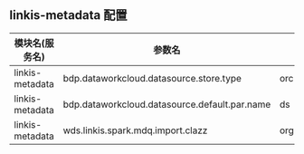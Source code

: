 ## linkis-metadata 配置

| 模块名(服务名) | 参数名 | 默认值 | 描述 |
| -------- | -------- | ----- |----- |
| linkis-metadata |bdp.dataworkcloud.datasource.store.type|orc|datasource.store.type|
| linkis-metadata |bdp.dataworkcloud.datasource.default.par.name|ds|datasource.default.par.name|
| linkis-metadata |wds.linkis.spark.mdq.import.clazz|org.apache.linkis.engineplugin.spark.imexport.LoadData|spark.mdq.import.clazz|
